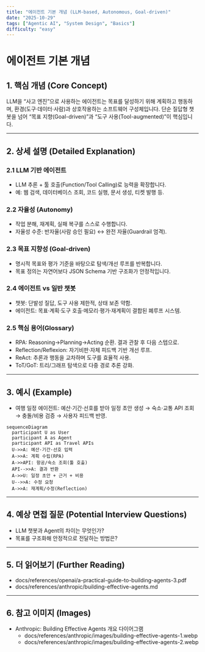 ```yaml
---
title: "에이전트 기본 개념 (LLM-based, Autonomous, Goal-driven)"
date: "2025-10-29"
tags: ["Agentic AI", "System Design", "Basics"]
difficulty: "easy"
---
```


# 에이전트 기본 개념

## 1. 핵심 개념 (Core Concept)

LLM을 “사고 엔진”으로 사용하는 에이전트는 목표를 달성하기 위해 계획하고 행동하며, 환경(도구·데이터·사람)과 상호작용하는 소프트웨어 구성체입니다. 단순 질답형 챗봇을 넘어 “목표 지향(Goal-driven)”과 “도구 사용(Tool-augmented)”이 핵심입니다.

---

## 2. 상세 설명 (Detailed Explanation)

### 2.1 LLM 기반 에이전트

- LLM 추론 + 툴 호출(Function/Tool Calling)로 능력을 확장합니다.
- 예: 웹 검색, 데이터베이스 조회, 코드 실행, 문서 생성, 티켓 발행 등.

### 2.2 자율성 (Autonomy)

- 작업 분해, 재계획, 실패 복구를 스스로 수행합니다.
- 자율성 수준: 반자율(사람 승인 필요) ↔ 완전 자율(Guardrail 엄격).

### 2.3 목표 지향성 (Goal-driven)

- 명시적 목표와 평가 기준을 바탕으로 탐색/개선 루프를 반복합니다.
- 목표 정의는 자연어보다 JSON Schema 기반 구조화가 안정적입니다.

### 2.4 에이전트 vs 일반 챗봇
- 챗봇: 단발성 질답, 도구 사용 제한적, 상태 보존 약함.
- 에이전트: 목표·계획·도구 호출·메모리·평가·재계획이 결합된 폐루프 시스템.

### 2.5 핵심 용어(Glossary)
- RPA: Reasoning→Planning→Acting 순환. 결과 관찰 후 다음 스텝으로.
- Reflection/Reflexion: 자기비판·자체 피드백 기반 개선 루프.
- ReAct: 추론과 행동을 교차하며 도구를 효율적 사용.
- ToT/GoT: 트리/그래프 탐색으로 다중 경로 추론 강화.

---

## 3. 예시 (Example)

- 여행 일정 에이전트: 예산·기간·선호를 받아 일정 초안 생성 → 숙소·교통 API 조회 → 충돌/비용 검증 → 사용자 피드백 반영.

```mermaid
sequenceDiagram
  participant U as User
  participant A as Agent
  participant API as Travel APIs
  U->>A: 예산·기간·선호 입력
  A->>A: 계획 수립(RPA)
  A->>API: 항공/숙소 조회(툴 호출)
  API-->>A: 결과 반환
  A->>U: 일정 초안 + 근거 + 비용
  U-->>A: 수정 요청
  A->>A: 재계획/수정(Reflection)
```

---

## 4. 예상 면접 질문 (Potential Interview Questions)

- LLM 챗봇과 Agent의 차이는 무엇인가?
- 목표를 구조화해 안정적으로 전달하는 방법은?

---

## 5. 더 읽어보기 (Further Reading)

- docs/references/openai/a-practical-guide-to-building-agents-3.pdf
- docs/references/anthropic/building-effective-agents.md

---

## 6. 참고 이미지 (Images)

- Anthropic: Building Effective Agents 개요 다이어그램
  - docs/references/anthropic/images/building-effective-agents-1.webp
  - docs/references/anthropic/images/building-effective-agents-2.webp
